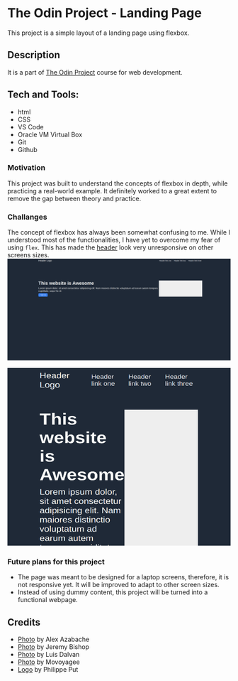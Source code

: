 # The Odin Project - Landing Page
This project is a simple layout of a landing page using flexbox.

## Description
It is a part of [The Odin Project](https://www.theodinproject.com/lessons/foundations-landing-page)
 course for web development.
## Tech and Tools:
- html
- CSS
- VS Code
- Oracle VM Virtual Box
- Git
- Github
### Motivation 
This project was built to understand the concepts of flexbox in depth, while practicing a real-world example.
It definitely worked to  a great extent to remove the gap between theory and practice.
### Challanges
The concept of flexbox has always been somewhat confusing to me. While I understood most of the functionalities, I have yet to overcome my fear of using `flex`. This has made the [header](index.html) look very unresponsive on other screens sizes.
<img src="img/zoom-out" alt="Header on zoomed out screen" width="800">

<img src="img/small-scr.png" alt="Header on small screen" width="800" height="400">

### Future plans for this project 
* The page was meant to be designed for a laptop screens, therefore, it is not responsive yet. It will be improved to adapt to other screen sizes.
* Instead of using dummy content, this project will be turned into a functional webpage.
## Credits
- [Photo](https://www.pexels.com/photo/milky-way-galaxy-above-a-rock-formation-5117913/) by Alex Azabache 
- [Photo](https://www.pexels.com/photo/body-of-water-2524874/) by Jeremy Bishop 
- [Photo](https://www.pexels.com/photo/green-grass-near-trees-1770809/) by Luis Dalvan 
- [Photo](https://www.pexels.com/photo/person-standing-on-sand-during-night-time-4591254/) by Movoyagee 
- [Logo](https://www.flickr.com/photos/ineedair/15693409827) by Philippe Put 
